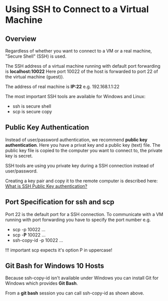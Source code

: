 # Using SSH to Connect to a Virtual Machine

## Overview

Regardless of whether you want to connect to a VM or a real machine, "Secure Shell" (SSH) is used. 

The SSH address of a virtual machine running with default port forwarding is __localhost:10022__
Here port 10022 of the host is forwarded to port 22 of the virtual machine (guest)).

The address of real machine is __IP:22__ e.g. 192.168.1.1:22

The most important SSH tools are available for Windows and Linux:

* ssh is secure shell
* scp is secure copy


## Public Key Authentication 

Instead of user/password authentication, we recommend __public key authentication__. Here you have a privat key and a public key (text) file.
The public key file is copied to the computer you want to connect to, the private key is secret.

SSH tools are using you private key during a SSH connection instead of user/password.

Creating a key pair and copy it to the remote computer is described here: [What is SSH Public Key authentication?](https://www.ssh.com/academy/ssh/public-key-authentication)

## Port Specification for ssh and scp

Port 22 is the default port for a SSH connection. To communicate with a VM running with port forwarding you have to specify the port number e.g.

* scp -p 10022 ...
* scp -__P__ 10022 ...
* ssh-copy-id -p 10022 ...

!!! important
	scp expects it's option P in uppercase!


## Git Bash for Windows 10 Hosts

Because ssh-copy-id isn't available under Windows you can install Git for Windows which provides __Git Bash__.

From a __git bash__ session you can call ssh-copy-id as shown above.


